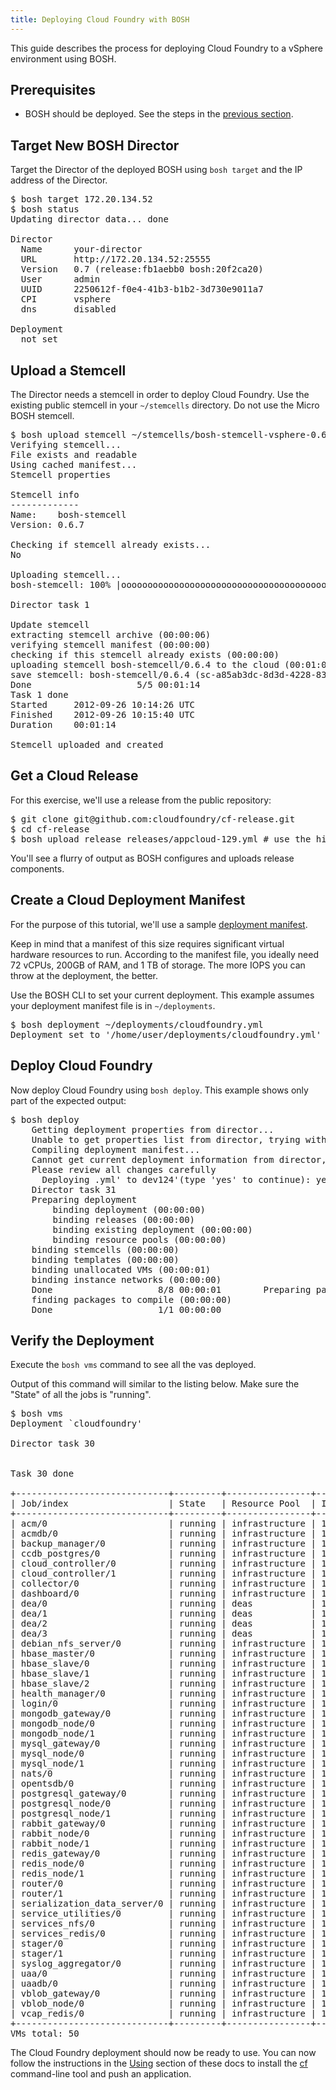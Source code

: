 ```yaml
---
title: Deploying Cloud Foundry with BOSH
---
```


This guide describes the process for deploying Cloud Foundry to a vSphere environment using BOSH.

## <a id="prerequisites"></a>Prerequisites ##

* BOSH should be deployed. See the steps in the [previous section](deploying_bosh_with_micro_bosh.html).

## <a id="target"></a>Target New BOSH Director ##

Target the Director of the deployed BOSH using `bosh target` and the IP address of the Director.

<pre class='terminal'>
$ bosh target 172.20.134.52
$ bosh status
Updating director data... done

Director
  Name      your-director
  URL       http://172.20.134.52:25555
  Version   0.7 (release:fb1aebb0 bosh:20f2ca20)
  User      admin
  UUID      2250612f-f0e4-41b3-b1b2-3d730e9011a7
  CPI       vsphere
  dns       disabled

Deployment
  not set
</pre>

## <a id="upload-stemcell"></a>Upload a Stemcell ##

The Director needs a stemcell in order to deploy Cloud Foundry. Use the existing public stemcell in your `~/stemcells` directory. Do not use the Micro BOSH stemcell.

<pre class="terminal">
$ bosh upload stemcell ~/stemcells/bosh-stemcell-vsphere-0.6.7.tgz
Verifying stemcell...
File exists and readable                                     OK
Using cached manifest...
Stemcell properties                                          OK

Stemcell info
-------------
Name:    bosh-stemcell
Version: 0.6.7

Checking if stemcell already exists...
No

Uploading stemcell...
bosh-stemcell: 100% |ooooooooooooooooooooooooooooooooooooooo| 277.1MB  78.8MB/s 		Time: 00:00:03

Director task 1

Update stemcell
extracting stemcell archive (00:00:06)
verifying stemcell manifest (00:00:00)
checking if this stemcell already exists (00:00:00)
uploading stemcell bosh-stemcell/0.6.4 to the cloud (00:01:08)
save stemcell: bosh-stemcell/0.6.4 (sc-a85ab3dc-8d3d-4228-83d0-5be2436a1886) (00:00:00)
Done                    5/5 00:01:14
Task 1 done
Started		2012-09-26 10:14:26 UTC
Finished	2012-09-26 10:15:40 UTC
Duration	00:01:14

Stemcell uploaded and created
</pre>

## <a id="get-release"></a>Get a Cloud Release ##

For this exercise, we'll use a release from the public repository:

<pre class="terminal">
$ git clone git@github.com:cloudfoundry/cf-release.git
$ cd cf-release
$ bosh upload release releases/appcloud-129.yml # use the highest number available - inspecting the files in this directory
</pre>

You'll see a flurry of output as BOSH configures and uploads release components.

<!---  Gabi and Matt stopped here until Monday :) -->

## <a id="create-manifest"></a>Create a Cloud Deployment Manifest ##

For the purpose of this tutorial, we'll use a sample [deployment manifest](https://github.com/cloudfoundry/oss-docs/blob/master/bosh/samples/cloudfoundry.yml).

Keep in mind that a manifest of this size requires significant virtual hardware resources to run. According to the manifest file, you ideally need 72 vCPUs, 200GB of RAM, and 1 TB of storage. The more IOPS you can throw at the deployment, the better.

Use the BOSH CLI to set your current deployment. This example assumes your deployment manifest file is in `~/deployments`.

<pre class="terminal">
$ bosh deployment ~/deployments/cloudfoundry.yml
Deployment set to '/home/user/deployments/cloudfoundry.yml'
</pre>

## <a id="deploy"></a>Deploy Cloud Foundry ##

Now deploy Cloud Foundry using `bosh deploy`. This example shows only part of the expected output:

<pre class="terminal">
$ bosh deploy
    Getting deployment properties from director...
	Unable to get properties list from director, trying without it...
	Compiling deployment manifest...
	Cannot get current deployment information from director, possibly a new deployment
    Please review all changes carefully
      Deploying <filename>.yml' to dev124'(type 'yes' to continue): yes
    Director task 31
    Preparing deployment
        binding deployment (00:00:00)
        binding releases (00:00:00)
        binding existing deployment (00:00:00)
        binding resource pools (00:00:00)
    binding stemcells (00:00:00)
    binding templates (00:00:00)
    binding unallocated VMs (00:00:01)
    binding instance networks (00:00:00)
    Done                    8/8 00:00:01        Preparing package compilation
    finding packages to compile (00:00:00)
    Done                    1/1 00:00:00
</pre>

## <a id="verfy"></a>Verify the Deployment ##

Execute the `bosh vms` command to see all the vas deployed.

Output of this command will similar to the listing below. Make sure the "State" of all the jobs is "running".

<pre class="terminal">
$ bosh vms
Deployment `cloudfoundry'

Director task 30


Task 30 done

+-----------------------------+---------+----------------+---------------+
| Job/index                   | State   | Resource Pool  | IPs           |
+-----------------------------+---------+----------------+---------------+
| acm/0                       | running | infrastructure | 192.168.9.38  |
| acmdb/0                     | running | infrastructure | 192.168.9.37  |
| backup_manager/0            | running | infrastructure | 192.168.9.120 |
| ccdb_postgres/0             | running | infrastructure | 192.168.9.32  |
| cloud_controller/0          | running | infrastructure | 192.168.9.213 |
| cloud_controller/1          | running | infrastructure | 192.168.9.214 |
| collector/0                 | running | infrastructure | 192.168.9.210 |
| dashboard/0                 | running | infrastructure | 192.168.9.211 |
| dea/0                       | running | deas           | 192.168.9.186 |
| dea/1                       | running | deas           | 192.168.9.187 |
| dea/2                       | running | deas           | 192.168.9.188 |
| dea/3                       | running | deas           | 192.168.9.189 |
| debian_nfs_server/0         | running | infrastructure | 192.168.9.30  |
| hbase_master/0              | running | infrastructure | 192.168.9.44  |
| hbase_slave/0               | running | infrastructure | 192.168.9.41  |
| hbase_slave/1               | running | infrastructure | 192.168.9.42  |
| hbase_slave/2               | running | infrastructure | 192.168.9.43  |
| health_manager/0            | running | infrastructure | 192.168.9.163 |
| login/0                     | running | infrastructure | 192.168.9.162 |
| mongodb_gateway/0           | running | infrastructure | 192.168.9.222 |
| mongodb_node/0              | running | infrastructure | 192.168.9.60  |
| mongodb_node/1              | running | infrastructure | 192.168.9.61  |
| mysql_gateway/0             | running | infrastructure | 192.168.9.221 |
| mysql_node/0                | running | infrastructure | 192.168.9.51  |
| mysql_node/1                | running | infrastructure | 192.168.9.52  |
| nats/0                      | running | infrastructure | 192.168.9.31  |
| opentsdb/0                  | running | infrastructure | 192.168.9.34  |
| postgresql_gateway/0        | running | infrastructure | 192.168.9.192 |
| postgresql_node/0           | running | infrastructure | 192.168.9.90  |
| postgresql_node/1           | running | infrastructure | 192.168.9.91  |
| rabbit_gateway/0            | running | infrastructure | 192.168.9.191 |
| rabbit_node/0               | running | infrastructure | 192.168.9.80  |
| rabbit_node/1               | running | infrastructure | 192.168.9.81  |
| redis_gateway/0             | running | infrastructure | 192.168.9.190 |
| redis_node/0                | running | infrastructure | 192.168.9.70  |
| redis_node/1                | running | infrastructure | 192.168.9.71  |
| router/0                    | running | infrastructure | 192.168.9.101 |
| router/1                    | running | infrastructure | 192.168.9.102 |
| serialization_data_server/0 | running | infrastructure | 192.168.9.123 |
| service_utilities/0         | running | infrastructure | 192.168.9.121 |
| services_nfs/0              | running | infrastructure | 192.168.9.50  |
| services_redis/0            | running | infrastructure | 192.168.9.72  |
| stager/0                    | running | infrastructure | 192.168.9.215 |
| stager/1                    | running | infrastructure | 192.168.9.216 |
| syslog_aggregator/0         | running | infrastructure | 192.168.9.33  |
| uaa/0                       | running | infrastructure | 192.168.9.212 |
| uaadb/0                     | running | infrastructure | 192.168.9.35  |
| vblob_gateway/0             | running | infrastructure | 192.168.9.193 |
| vblob_node/0                | running | infrastructure | 192.168.9.110 |
| vcap_redis/0                | running | infrastructure | 192.168.9.36  |
+-----------------------------+---------+----------------+---------------+
VMs total: 50
</pre>

The Cloud Foundry deployment should now be ready to use. You can now follow the instructions in the [Using](/docs/using/index.html) section of these docs to install the [cf](/docs/using/managing-apps/cf/index.html) command-line tool and push an application.

